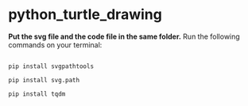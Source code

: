 # python_turtle_drawing

 **Put the svg file and the code file in the same folder.**
 Run the following commands on your terminal:
``` pip install opencv-python

pip install svgpathtools

pip install svg.path

pip install tqdm 
```


